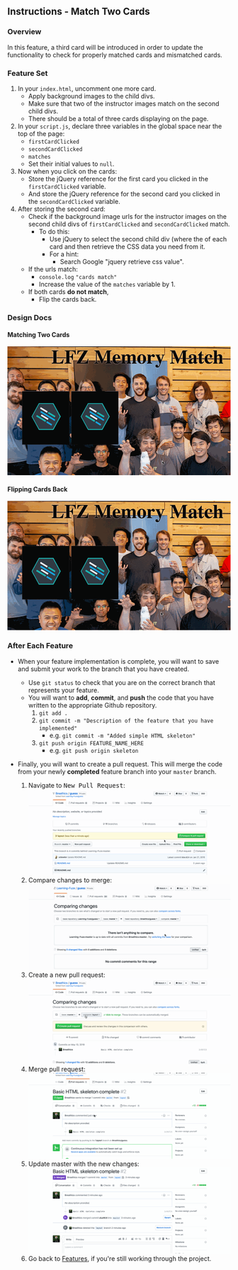 Instructions - Match Two Cards
--

### Overview

In this feature, a third card will be introduced in order to update the functionality to check for properly matched cards and mismatched cards.

### Feature Set

1. In your `index.html`, uncomment one more card.
   - Apply background images to the child divs.
    - Make sure that two of the instructor images match on the second child divs.
    - There should be a total of three cards displaying on the page.
2. In your `script.js`, declare three variables in the global space near the top of the page:
   - `firstCardClicked`
   - `secondCardClicked`
   - `matches`
   - Set their initial values to `null`.
3. Now when you click on the cards:
   - Store the jQuery reference for the first card you clicked in the `firstCardClicked` variable.
   - And store the jQuery reference for the second card you clicked in the `secondCardClicked` variable.
4. After storing the second card:
   - Check if the background image urls  for the instructor images on the second child divs of `firstCardClicked` and `secondCardClicked` match.
      - To do this:
        - Use jQuery to select the second child div (where the of each card and then retrieve the CSS data you need from it.
        - For a hint:
          - Search Google "jquery retrieve css value".
    - If the urls match:
      - `console.log` `"cards match"`
      - Increase the value of the `matches` variable by 1.
    - If both cards **do not match**,
      - Flip the cards back.

### Design Docs

#### Matching Two Cards
![match two cards](../feature-gifs/match-two-cards.gif)
#### Flipping Cards Back
![flip cards back](../feature-gifs/flip-card-back.gif)




### After Each Feature

- When your feature implementation is complete, you will want to save and submit your work to the branch that you have created.
  - Use `git status` to check that you are on the correct branch that represents your feature.
  - You will want to **add**, **commit**, and **push** the code that you have written to the appropriate Github repository.
    1. `git add .`
    2. `git commit -m "Description of the feature that you have implemented"`
       - e.g. `git commit -m "Added simple HTML skeleton"`
    3. `git push origin FEATURE_NAME_HERE`
       - e.g. `git push origin skeleton`

- Finally, you will want to create a pull request. This will merge the code from your newly **completed** feature branch into your `master` branch.

  1. Navigate to <kbd>New Pull Request</kbd>:
  ![Navigate to pull requests](../post-feature/navigate-to-pull-request.gif)
  2. Compare changes to merge:
  ![Compare changes to merge](../post-feature/compare-changes.gif)
  3. Create a new pull request:
  ![Create new pull request](../post-feature/create-pull-request.gif)
  4. Merge pull request:
  ![Merge pull request](../post-feature/merge-pull-request.gif)
  5. Update master with the new changes:
  ![Update master](../post-feature/pull-new-changes.gif)
  6. Go back to [Features](../../README.md#features), if you're still working through the project.
